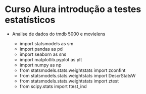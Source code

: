 # Curso Alura introdução a testes estatísticos

- Analise de dados do tmdb 5000 e movielens

  - import statsmodels as sm
  - import pandas as pd
  - import seaborn as sns
  - import matplotlib.pyplot as plt
  - import numpy as np
  - from statsmodels.stats.weightstats import zconfint
  - from statsmodels.stats.weightstats import DescrStatsW
  - from statsmodels.stats.weightstats import ztest
  - from scipy.stats import ttest_ind
